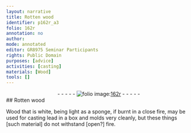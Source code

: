 ```yaml
---
layout: narrative
title: Rotten wood
identifier: p162r_a3
folio: 162r
annotation: no
author:
mode: annotated
editor: GR8975 Seminar Participants
rights: Public Domain
purposes: [advice]
activities: [casting]
materials: [Wood]
tools: []
---
```


 <div class="folio" align="center">- - - - - <a href="http://gallica.bnf.fr/ark:/12148/btv1b10500001g/f329.item.r=" target="_blank"><img src="https://cu-mkp.github.io/GR8975-edition/assets/photo-icon.png" alt="folio image: " style="display:inline-block; margin-bottom:-3px;"/>162r</a> - - - - - </div> 
## Rotten wood

 
<span class="activity"><span class="material">Wood</span> that is white, being <span class="unit">light as a sponge</span>, if burnt in a close fire, may be used for casting lead in a box and molds very cleanly, but these things [such material] do not withstand [open?] fire.</span>
 